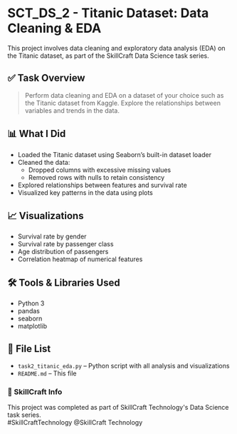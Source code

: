 # SCT_DS_2 - Titanic Dataset: Data Cleaning & EDA

This project involves data cleaning and exploratory data analysis (EDA) on the Titanic dataset, as part of the SkillCraft Data Science task series.

## ✅ Task Overview
> Perform data cleaning and EDA on a dataset of your choice such as the Titanic dataset from Kaggle. Explore the relationships between variables and trends in the data.

## 📊 What I Did
- Loaded the Titanic dataset using Seaborn’s built-in dataset loader
- Cleaned the data:
  - Dropped columns with excessive missing values
  - Removed rows with nulls to retain consistency
- Explored relationships between features and survival rate
- Visualized key patterns in the data using plots

## 📈 Visualizations
- Survival rate by gender
- Survival rate by passenger class
- Age distribution of passengers
- Correlation heatmap of numerical features

## 🛠️ Tools & Libraries Used
- Python 3
- pandas
- seaborn
- matplotlib

## 📁 File List
- `task2_titanic_eda.py` – Python script with all analysis and visualizations
- `README.md` – This file

### 📌 SkillCraft Info
This project was completed as part of SkillCraft Technology's Data Science task series.  
#SkillCraftTechnology @SkillCraft Technology
